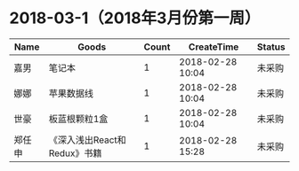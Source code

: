 # 2018-03-1（2018年3月份第一周）
 Name | Goods | Count | CreateTime | Status 
----|------|-----|----|----
 嘉男 | 笔记本 | 1 | 2018-02-28 10:04 | 未采购
 娜娜 | 苹果数据线 | 1 | 2018-02-28 10:04 | 未采购
 世豪 | 板蓝根颗粒1盒 | 1 | 2018-02-28 10:04 | 未采购
 郑任申 | 《深入浅出React和Redux》书籍 | 1 | 2018-02-28 15:28 | 未采购
